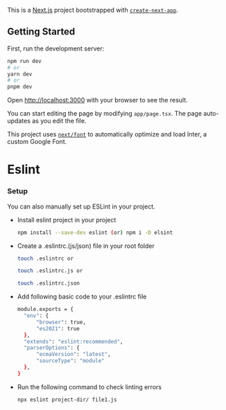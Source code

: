 This is a [Next.js](https://nextjs.org/) project bootstrapped with [`create-next-app`](https://github.com/vercel/next.js/tree/canary/packages/create-next-app).

## Getting Started

First, run the development server:

```bash
npm run dev
# or
yarn dev
# or
pnpm dev
```

Open [http://localhost:3000](http://localhost:3000) with your browser to see the result.

You can start editing the page by modifying `app/page.tsx`. The page auto-updates as you edit the file.

This project uses [`next/font`](https://nextjs.org/docs/basic-features/font-optimization) to automatically optimize and load Inter, a custom Google Font.

# Eslint

### Setup

You can also manually set up ESLint in your project.

- Install eslint project in your project
  ```bash
  npm install --save-dev eslint (or) npm i -D elsint
  ```
- Create a .eslintrc.(js/json) file in your root folder

  ```bash
  touch .eslintrc or

  touch .eslintrc.js or

  touch .eslintrc.json
  ```

- Add following basic code to your .eslintrc file
  ```bash
  module.exports = {
    "env": {
        "browser": true,
        "es2021": true
    },
    "extends": "eslint:recommended",
    "parserOptions": {
        "ecmaVersion": "latest",
        "sourceType": "module"
    },
  }
  ```
- Run the following command to check linting errors
  ```bash
  npx eslint project-dir/ file1.js
  ```
